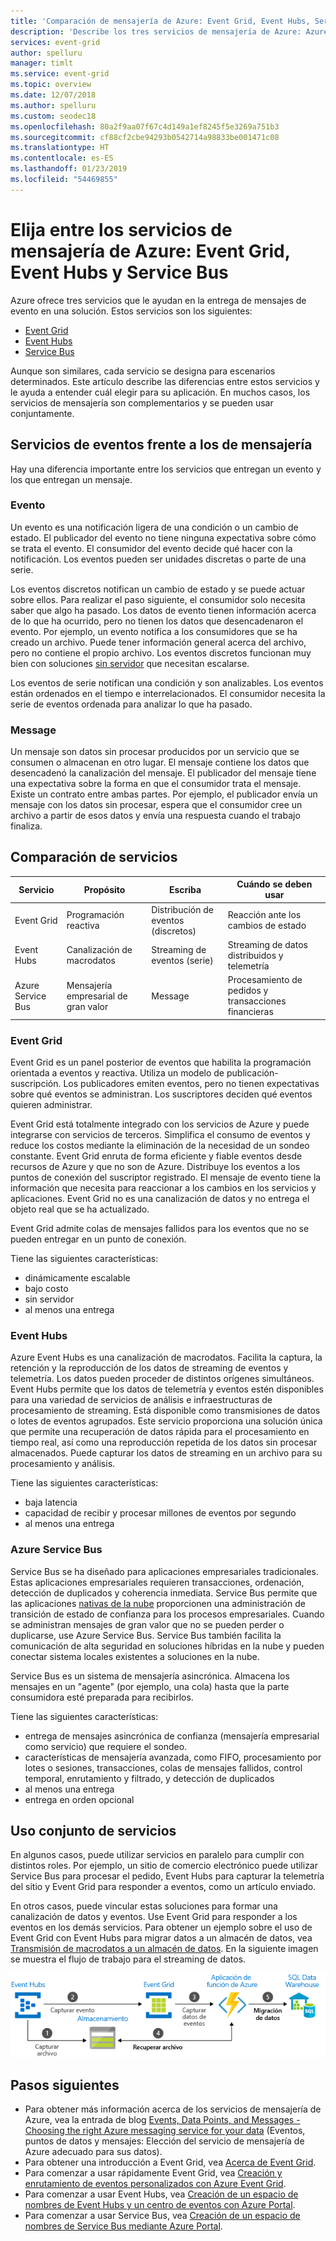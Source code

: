 ```yaml
---
title: 'Comparación de mensajería de Azure: Event Grid, Event Hubs, Service Bus'
description: 'Describe los tres servicios de mensajería de Azure: Azure Event Grid, Event Hubs y Service Bus. Recomienda qué servicio usar para escenarios diferentes.'
services: event-grid
author: spelluru
manager: timlt
ms.service: event-grid
ms.topic: overview
ms.date: 12/07/2018
ms.author: spelluru
ms.custom: seodec18
ms.openlocfilehash: 80a2f9aa07f67c4d149a1ef8245f5e3269a751b3
ms.sourcegitcommit: cf88cf2cbe94293b0542714a98833be001471c08
ms.translationtype: HT
ms.contentlocale: es-ES
ms.lasthandoff: 01/23/2019
ms.locfileid: "54469855"
---
```

# <a name="choose-between-azure-messaging-services---event-grid-event-hubs-and-service-bus"></a>Elija entre los servicios de mensajería de Azure: Event Grid, Event Hubs y Service Bus

Azure ofrece tres servicios que le ayudan en la entrega de mensajes de evento en una solución. Estos servicios son los siguientes:

* [Event Grid](/azure/event-grid/)
* [Event Hubs](/azure/event-hubs/)
* [Service Bus](/azure/service-bus-messaging/)

Aunque son similares, cada servicio se designa para escenarios determinados. Este artículo describe las diferencias entre estos servicios y le ayuda a entender cuál elegir para su aplicación. En muchos casos, los servicios de mensajería son complementarios y se pueden usar conjuntamente.

## <a name="event-vs-message-services"></a>Servicios de eventos frente a los de mensajería

Hay una diferencia importante entre los servicios que entregan un evento y los que entregan un mensaje.

### <a name="event"></a>Evento

Un evento es una notificación ligera de una condición o un cambio de estado. El publicador del evento no tiene ninguna expectativa sobre cómo se trata el evento. El consumidor del evento decide qué hacer con la notificación. Los eventos pueden ser unidades discretas o parte de una serie.

Los eventos discretos notifican un cambio de estado y se puede actuar sobre ellos. Para realizar el paso siguiente, el consumidor solo necesita saber que algo ha pasado. Los datos de evento tienen información acerca de lo que ha ocurrido, pero no tienen los datos que desencadenaron el evento. Por ejemplo, un evento notifica a los consumidores que se ha creado un archivo. Puede tener información general acerca del archivo, pero no contiene el propio archivo. Los eventos discretos funcionan muy bien con soluciones [sin servidor](http://azure.com/serverless) que necesitan escalarse.

Los eventos de serie notifican una condición y son analizables. Los eventos están ordenados en el tiempo e interrelacionados. El consumidor necesita la serie de eventos ordenada para analizar lo que ha pasado.

### <a name="message"></a>Message

Un mensaje son datos sin procesar producidos por un servicio que se consumen o almacenan en otro lugar. El mensaje contiene los datos que desencadenó la canalización del mensaje. El publicador del mensaje tiene una expectativa sobre la forma en que el consumidor trata el mensaje. Existe un contrato entre ambas partes. Por ejemplo, el publicador envía un mensaje con los datos sin procesar, espera que el consumidor cree un archivo a partir de esos datos y envía una respuesta cuando el trabajo finaliza.

## <a name="comparison-of-services"></a>Comparación de servicios

| Servicio | Propósito | Escriba | Cuándo se deben usar |
| ------- | ------- | ---- | ----------- |
| Event Grid | Programación reactiva | Distribución de eventos (discretos) | Reacción ante los cambios de estado |
| Event Hubs | Canalización de macrodatos | Streaming de eventos (serie) | Streaming de datos distribuidos y telemetría |
| Azure Service Bus | Mensajería empresarial de gran valor | Message | Procesamiento de pedidos y transacciones financieras |

### <a name="event-grid"></a>Event Grid

Event Grid es un panel posterior de eventos que habilita la programación orientada a eventos y reactiva. Utiliza un modelo de publicación-suscripción. Los publicadores emiten eventos, pero no tienen expectativas sobre qué eventos se administran. Los suscriptores deciden qué eventos quieren administrar.

Event Grid está totalmente integrado con los servicios de Azure y puede integrarse con servicios de terceros. Simplifica el consumo de eventos y reduce los costos mediante la eliminación de la necesidad de un sondeo constante. Event Grid enruta de forma eficiente y fiable eventos desde recursos de Azure y que no son de Azure. Distribuye los eventos a los puntos de conexión del suscriptor registrado. El mensaje de evento tiene la información que necesita para reaccionar a los cambios en los servicios y aplicaciones. Event Grid no es una canalización de datos y no entrega el objeto real que se ha actualizado.

Event Grid admite colas de mensajes fallidos para los eventos que no se pueden entregar en un punto de conexión.

Tiene las siguientes características:

* dinámicamente escalable
* bajo costo
* sin servidor
* al menos una entrega

### <a name="event-hubs"></a>Event Hubs

Azure Event Hubs es una canalización de macrodatos. Facilita la captura, la retención y la reproducción de los datos de streaming de eventos y telemetría. Los datos pueden proceder de distintos orígenes simultáneos. Event Hubs permite que los datos de telemetría y eventos estén disponibles para una variedad de servicios de análisis e infraestructuras de procesamiento de streaming. Está disponible como transmisiones de datos o lotes de eventos agrupados. Este servicio proporciona una solución única que permite una recuperación de datos rápida para el procesamiento en tiempo real, así como una reproducción repetida de los datos sin procesar almacenados. Puede capturar los datos de streaming en un archivo para su procesamiento y análisis.

Tiene las siguientes características:

* baja latencia
* capacidad de recibir y procesar millones de eventos por segundo
* al menos una entrega

### <a name="service-bus"></a>Azure Service Bus

Service Bus se ha diseñado para aplicaciones empresariales tradicionales. Estas aplicaciones empresariales requieren transacciones, ordenación, detección de duplicados y coherencia inmediata. Service Bus permite que las aplicaciones [nativas de la nube](https://azure.microsoft.com/overview/cloudnative/) proporcionen una administración de transición de estado de confianza para los procesos empresariales. Cuando se administran mensajes de gran valor que no se pueden perder o duplicarse, use Azure Service Bus. Service Bus también facilita la comunicación de alta seguridad en soluciones híbridas en la nube y pueden conectar sistema locales existentes a soluciones en la nube.

Service Bus es un sistema de mensajería asincrónica. Almacena los mensajes en un "agente" (por ejemplo, una cola) hasta que la parte consumidora esté preparada para recibirlos.

Tiene las siguientes características:

* entrega de mensajes asincrónica de confianza (mensajería empresarial como servicio) que requiere el sondeo.
* características de mensajería avanzada, como FIFO, procesamiento por lotes o sesiones, transacciones, colas de mensajes fallidos, control temporal, enrutamiento y filtrado, y detección de duplicados
* al menos una entrega
* entrega en orden opcional

## <a name="use-the-services-together"></a>Uso conjunto de servicios

En algunos casos, puede utilizar servicios en paralelo para cumplir con distintos roles. Por ejemplo, un sitio de comercio electrónico puede utilizar Service Bus para procesar el pedido, Event Hubs para capturar la telemetría del sitio y Event Grid para responder a eventos, como un artículo enviado.

En otros casos, puede vincular estas soluciones para formar una canalización de datos y eventos. Use Event Grid para responder a los eventos en los demás servicios. Para obtener un ejemplo sobre el uso de Event Grid con Event Hubs para migrar datos a un almacén de datos, vea [Transmisión de macrodatos a un almacén de datos](event-grid-event-hubs-integration.md). En la siguiente imagen se muestra el flujo de trabajo para el streaming de datos.

![Información general sobre streaming de datos](./media/compare-messaging-services/overview.png)

## <a name="next-steps"></a>Pasos siguientes

* Para obtener más información acerca de los servicios de mensajería de Azure, vea la entrada de blog [Events, Data Points, and Messages - Choosing the right Azure messaging service for your data](https://azure.microsoft.com/blog/events-data-points-and-messages-choosing-the-right-azure-messaging-service-for-your-data/) (Eventos, puntos de datos y mensajes: Elección del servicio de mensajería de Azure adecuado para sus datos).
* Para obtener una introducción a Event Grid, vea [Acerca de Event Grid](overview.md).
* Para comenzar a usar rápidamente Event Grid, vea [Creación y enrutamiento de eventos personalizados con Azure Event Grid](custom-event-quickstart.md).
* Para comenzar a usar Event Hubs, vea [Creación de un espacio de nombres de Event Hubs y un centro de eventos con Azure Portal](../event-hubs/event-hubs-create.md).
* Para comenzar a usar Service Bus, vea [Creación de un espacio de nombres de Service Bus mediante Azure Portal](../service-bus-messaging/service-bus-create-namespace-portal.md).
